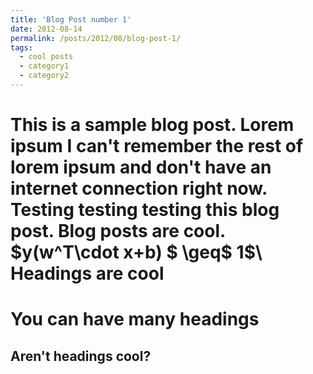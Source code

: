 ```yaml
---
title: 'Blog Post number 1'
date: 2012-08-14
permalink: /posts/2012/08/blog-post-1/
tags:
  - cool posts
  - category1
  - category2
---
```


This is a sample blog post. Lorem ipsum I can't remember the rest of lorem ipsum and don't have an internet connection right now. Testing testing testing this blog post. Blog posts are cool.
$y(w^T\cdot x+b) $ \geq$ 1$\\
Headings are cool
======

You can have many headings
======

Aren't headings cool?
------
